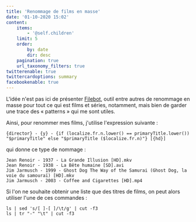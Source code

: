 ```yaml
---
title: 'Renommage de films en masse'
date: '01-10-2020 15:02'
content:
    items:
        - '@self.children'
    limit: 5
    order:
        by: date
        dir: desc
    pagination: true
    url_taxonomy_filters: true
twitterenable: true
twittercardoptions: summary
facebookenable: true
---
```


L'idée n'est pas ici de présenter [Filebot](https://www.filebot.net/), outil entre autres de renommage en masse pour tout ce qui est films et séries, notamment, mais bien de garder une trace des « patterns » qui me sont utiles.

Ainsi, pour renommer mes films, j'utilise l'expression suivante&nbsp;:

```
{director} - {y} - {if (localize.fr.n.lower() == primaryTitle.lower()) "$primaryTitle" else "$primaryTitle ($localize.fr.n)"} [{hd}]
```

qui donne ce type de nommage&nbsp;:

```
Jean Renoir - 1937 - La Grande Illusion [HD].mkv
Jean Renoir - 1938 - La Bête humaine [SD].avi
Jim Jarmusch - 1999 - Ghost Dog The Way of the Samurai (Ghost Dog, la voie du samouraï) [HD].mkv
Jim Jarmusch - 2003 - Coffee and Cigarettes [HD].mp4
```

Si l'on ne souhaite obtenir une liste que des titres de films, on peut alors utiliser l'une de ces commandes&nbsp;:

```shell
ls | sed 's/[ ]-[ ]/\t/g' | cut -f3
ls | tr "-" "\t" | cut -f3
```